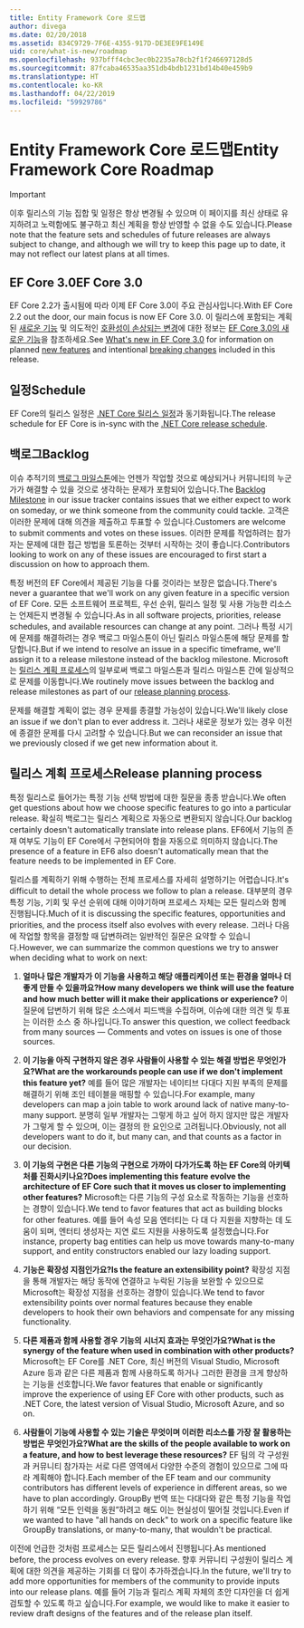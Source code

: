 ```yaml
---
title: Entity Framework Core 로드맵
author: divega
ms.date: 02/20/2018
ms.assetid: 834C9729-7F6E-4355-917D-DE3EE9FE149E
uid: core/what-is-new/roadmap
ms.openlocfilehash: 937bfff4cbc3ec0b2235a78cb2f1f246697128d5
ms.sourcegitcommit: 87fcaba46535aa351db4bdb1231bd14b40e459b9
ms.translationtype: HT
ms.contentlocale: ko-KR
ms.lasthandoff: 04/22/2019
ms.locfileid: "59929786"
---
```

# <a name="entity-framework-core-roadmap"></a><span data-ttu-id="1247a-102">Entity Framework Core 로드맵</span><span class="sxs-lookup"><span data-stu-id="1247a-102">Entity Framework Core Roadmap</span></span>

> [!IMPORTANT]
> <span data-ttu-id="1247a-103">이후 릴리스의 기능 집합 및 일정은 항상 변경될 수 있으며 이 페이지를 최신 상태로 유지하려고 노력함에도 불구하고 최신 계획을 항상 반영할 수 없을 수도 있습니다.</span><span class="sxs-lookup"><span data-stu-id="1247a-103">Please note that the feature sets and schedules of future releases are always subject to change, and although we will try to keep this page up to date, it may not reflect our latest plans at all times.</span></span>

## <a name="ef-core-30"></a><span data-ttu-id="1247a-104">EF Core 3.0</span><span class="sxs-lookup"><span data-stu-id="1247a-104">EF Core 3.0</span></span>

<span data-ttu-id="1247a-105">EF Core 2.2가 출시됨에 따라 이제 EF Core 3.0이 주요 관심사입니다.</span><span class="sxs-lookup"><span data-stu-id="1247a-105">With EF Core 2.2 out the door, our main focus is now EF Core 3.0.</span></span>
<span data-ttu-id="1247a-106">이 릴리스에 포함되는 계획된 [새로운 기능](xref:core/what-is-new/ef-core-3.0/features) 및 의도적인 [호환성이 손상되는 변경](xref:core/what-is-new/ef-core-3.0/breaking-changes)에 대한 정보는 [EF Core 3.0의 새로운 기능](xref:core/what-is-new/ef-core-3.0/index)을 참조하세요.</span><span class="sxs-lookup"><span data-stu-id="1247a-106">See [What's new in EF Core 3.0](xref:core/what-is-new/ef-core-3.0/index) for information on planned [new features](xref:core/what-is-new/ef-core-3.0/features) and intentional [breaking changes](xref:core/what-is-new/ef-core-3.0/breaking-changes) included in this release.</span></span>

## <a name="schedule"></a><span data-ttu-id="1247a-107">일정</span><span class="sxs-lookup"><span data-stu-id="1247a-107">Schedule</span></span>

<span data-ttu-id="1247a-108">EF Core의 릴리스 일정은 [.NET Core 릴리스 일정](https://github.com/dotnet/core/blob/master/roadmap.md)과 동기화됩니다.</span><span class="sxs-lookup"><span data-stu-id="1247a-108">The release schedule for EF Core is in-sync with the [.NET Core release schedule](https://github.com/dotnet/core/blob/master/roadmap.md).</span></span>

## <a name="backlog"></a><span data-ttu-id="1247a-109">백로그</span><span class="sxs-lookup"><span data-stu-id="1247a-109">Backlog</span></span>

<span data-ttu-id="1247a-110">이슈 추적기의 [백로그 마일스톤](https://github.com/aspnet/EntityFrameworkCore/issues?q=is%3Aopen+is%3Aissue+milestone%3ABacklog+sort%3Areactions-%2B1-desc)에는 언젠가 작업할 것으로 예상되거나 커뮤니티의 누군가가 해결할 수 있을 것으로 생각하는 문제가 포함되어 있습니다.</span><span class="sxs-lookup"><span data-stu-id="1247a-110">The [Backlog Milestone](https://github.com/aspnet/EntityFrameworkCore/issues?q=is%3Aopen+is%3Aissue+milestone%3ABacklog+sort%3Areactions-%2B1-desc) in our issue tracker contains issues that we either expect to work on someday, or we think someone from the community could tackle.</span></span>
<span data-ttu-id="1247a-111">고객은 이러한 문제에 대해 의견을 제출하고 투표할 수 있습니다.</span><span class="sxs-lookup"><span data-stu-id="1247a-111">Customers are welcome to submit comments and votes on these issues.</span></span>
<span data-ttu-id="1247a-112">이러한 문제를 작업하려는 참가자는 문제에 대한 접근 방법을 토론하는 것부터 시작하는 것이 좋습니다.</span><span class="sxs-lookup"><span data-stu-id="1247a-112">Contributors looking to work on any of these issues are encouraged to first start a discussion on how to approach them.</span></span>

<span data-ttu-id="1247a-113">특정 버전의 EF Core에서 제공된 기능을 다룰 것이라는 보장은 없습니다.</span><span class="sxs-lookup"><span data-stu-id="1247a-113">There's never a guarantee that we'll work on any given feature in a specific version of EF Core.</span></span>
<span data-ttu-id="1247a-114">모든 소프트웨어 프로젝트, 우선 순위, 릴리스 일정 및 사용 가능한 리소스는 언제든지 변경될 수 있습니다.</span><span class="sxs-lookup"><span data-stu-id="1247a-114">As in all software projects, priorities, release schedules, and available resources can change at any point.</span></span>
<span data-ttu-id="1247a-115">그러나 특정 시기에 문제를 해결하려는 경우 백로그 마일스톤이 아닌 릴리스 마일스톤에 해당 문제를 할당합니다.</span><span class="sxs-lookup"><span data-stu-id="1247a-115">But if we intend to resolve an issue in a specific timeframe, we'll assign it to a release milestone instead of the backlog milestone.</span></span>
<span data-ttu-id="1247a-116">Microsoft는 [릴리스 계획 프로세스](#release-planning-process)의 일부로써 백로그 마일스톤과 릴리스 마일스톤 간에 일상적으로 문제를 이동합니다.</span><span class="sxs-lookup"><span data-stu-id="1247a-116">We routinely move issues between the backlog and release milestones as part of our [release planning process](#release-planning-process).</span></span>

<span data-ttu-id="1247a-117">문제를 해결할 계획이 없는 경우 문제를 종결할 가능성이 있습니다.</span><span class="sxs-lookup"><span data-stu-id="1247a-117">We'll likely close an issue if we don't plan to ever address it.</span></span>
<span data-ttu-id="1247a-118">그러나 새로운 정보가 있는 경우 이전에 종결한 문제를 다시 고려할 수 있습니다.</span><span class="sxs-lookup"><span data-stu-id="1247a-118">But we can reconsider an issue that we previously closed if we get new information about it.</span></span>

## <a name="release-planning-process"></a><span data-ttu-id="1247a-119">릴리스 계획 프로세스</span><span class="sxs-lookup"><span data-stu-id="1247a-119">Release planning process</span></span>

<span data-ttu-id="1247a-120">특정 릴리스로 들어가는 특정 기능 선택 방법에 대한 질문을 종종 받습니다.</span><span class="sxs-lookup"><span data-stu-id="1247a-120">We often get questions about how we choose specific features to go into a particular release.</span></span>
<span data-ttu-id="1247a-121">확실히 백로그는 릴리스 계획으로 자동으로 변환되지 않습니다.</span><span class="sxs-lookup"><span data-stu-id="1247a-121">Our backlog certainly doesn't automatically translate into release plans.</span></span>
<span data-ttu-id="1247a-122">EF6에서 기능의 존재 여부도 기능이 EF Core에서 구현되어야 함을 자동으로 의미하지 않습니다.</span><span class="sxs-lookup"><span data-stu-id="1247a-122">The presence of a feature in EF6 also doesn't automatically mean that the feature needs to be implemented in EF Core.</span></span>

<span data-ttu-id="1247a-123">릴리스를 계획하기 위해 수행하는 전체 프로세스를 자세히 설명하기는 어렵습니다.</span><span class="sxs-lookup"><span data-stu-id="1247a-123">It's difficult to detail the whole process we follow to plan a release.</span></span>
<span data-ttu-id="1247a-124">대부분의 경우 특정 기능, 기회 및 우선 순위에 대해 이야기하며 프로세스 자체는 모든 릴리스와 함께 진행됩니다.</span><span class="sxs-lookup"><span data-stu-id="1247a-124">Much of it is discussing the specific features, opportunities and priorities, and the process itself also evolves with every release.</span></span>
<span data-ttu-id="1247a-125">그러나 다음에 작업할 항목을 결정할 때 답변하려는 일반적인 질문은 요약할 수 있습니다.</span><span class="sxs-lookup"><span data-stu-id="1247a-125">However, we can summarize the common questions we try to answer when deciding what to work on next:</span></span>

1. <span data-ttu-id="1247a-126">**얼마나 많은 개발자가 이 기능을 사용하고 해당 애플리케이션 또는 환경을 얼마나 더 좋게 만들 수 있을까요?**</span><span class="sxs-lookup"><span data-stu-id="1247a-126">**How many developers we think will use the feature and how much better will it make their applications or experience?**</span></span> <span data-ttu-id="1247a-127">이 질문에 답변하기 위해 많은 소스에서 피드백을 수집하며, 이슈에 대한 의견 및 투표는 이러한 소스 중 하나입니다.</span><span class="sxs-lookup"><span data-stu-id="1247a-127">To answer this question, we collect feedback from many sources — Comments and votes on issues is one of those sources.</span></span>

2. <span data-ttu-id="1247a-128">**이 기능을 아직 구현하지 않은 경우 사람들이 사용할 수 있는 해결 방법은 무엇인가요?**</span><span class="sxs-lookup"><span data-stu-id="1247a-128">**What are the workarounds people can use if we don't implement this feature yet?**</span></span> <span data-ttu-id="1247a-129">예를 들어 많은 개발자는 네이티브 다대다 지원 부족의 문제를 해결하기 위해 조인 테이블을 매핑할 수 있습니다.</span><span class="sxs-lookup"><span data-stu-id="1247a-129">For example, many developers can map a join table to work around lack of native many-to-many support.</span></span> <span data-ttu-id="1247a-130">분명히 일부 개발자는 그렇게 하고 싶어 하지 않지만 많은 개발자가 그렇게 할 수 있으며, 이는 결정의 한 요인으로 고려됩니다.</span><span class="sxs-lookup"><span data-stu-id="1247a-130">Obviously, not all developers want to do it, but many can, and that counts as a factor in our decision.</span></span>

3. <span data-ttu-id="1247a-131">**이 기능의 구현은 다른 기능의 구현으로 가까이 다가가도록 하는 EF Core의 아키텍처를 진화시키나요?**</span><span class="sxs-lookup"><span data-stu-id="1247a-131">**Does implementing this feature evolve the architecture of EF Core such that it moves us closer to implementing other features?**</span></span> <span data-ttu-id="1247a-132">Microsoft는 다른 기능의 구성 요소로 작동하는 기능을 선호하는 경향이 있습니다.</span><span class="sxs-lookup"><span data-stu-id="1247a-132">We tend to favor features that act as building blocks for other features.</span></span> <span data-ttu-id="1247a-133">예를 들어 속성 모음 엔터티는 다 대 다 지원을 지향하는 데 도움이 되며, 엔터티 생성자는 지연 로드 지원을 사용하도록 설정했습니다.</span><span class="sxs-lookup"><span data-stu-id="1247a-133">For instance, property bag entities can help us move towards many-to-many support, and entity constructors enabled our lazy loading support.</span></span>

4. <span data-ttu-id="1247a-134">**기능은 확장성 지점인가요?**</span><span class="sxs-lookup"><span data-stu-id="1247a-134">**Is the feature an extensibility point?**</span></span> <span data-ttu-id="1247a-135">확장성 지점을 통해 개발자는 해당 동작에 연결하고 누락된 기능을 보완할 수 있으므로 Microsoft는 확장성 지점을 선호하는 경향이 있습니다.</span><span class="sxs-lookup"><span data-stu-id="1247a-135">We tend to favor extensibility points over normal features because they enable developers to hook their own behaviors and compensate for any missing functionality.</span></span>

5. <span data-ttu-id="1247a-136">**다른 제품과 함께 사용할 경우 기능의 시너지 효과는 무엇인가요?**</span><span class="sxs-lookup"><span data-stu-id="1247a-136">**What is the synergy of the feature when used in combination with other products?**</span></span> <span data-ttu-id="1247a-137">Microsoft는 EF Core를 .NET Core, 최신 버전의 Visual Studio, Microsoft Azure 등과 같은 다른 제품과 함께 사용하도록 하거나 그러한 환경을 크게 향상하는 기능을 선호합니다.</span><span class="sxs-lookup"><span data-stu-id="1247a-137">We favor features that enable or significantly improve the experience of using EF Core with other products, such as .NET Core, the latest version of Visual Studio, Microsoft Azure, and so on.</span></span>

6. <span data-ttu-id="1247a-138">**사람들이 기능에 사용할 수 있는 기술은 무엇이며 이러한 리소스를 가장 잘 활용하는 방법은 무엇인가요?**</span><span class="sxs-lookup"><span data-stu-id="1247a-138">**What are the skills of the people available to work on a feature, and how to best leverage these resources?**</span></span> <span data-ttu-id="1247a-139">EF 팀의 각 구성원과 커뮤니티 참가자는 서로 다른 영역에서 다양한 수준의 경험이 있으므로 그에 따라 계획해야 합니다.</span><span class="sxs-lookup"><span data-stu-id="1247a-139">Each member of the EF team and our community contributors has different levels of experience in different areas, so we have to plan accordingly.</span></span> <span data-ttu-id="1247a-140">GroupBy 번역 또는 다대다와 같은 특정 기능을 작업하기 위해 “모든 인력을 동원”하려고 해도 이는 현실성이 떨어질 것입니다.</span><span class="sxs-lookup"><span data-stu-id="1247a-140">Even if we wanted to have "all hands on deck" to work on a specific feature like GroupBy translations, or many-to-many, that wouldn't be practical.</span></span>

<span data-ttu-id="1247a-141">이전에 언급한 것처럼 프로세스는 모든 릴리스에서 진행됩니다.</span><span class="sxs-lookup"><span data-stu-id="1247a-141">As mentioned before, the process evolves on every release.</span></span>
<span data-ttu-id="1247a-142">향후 커뮤니티 구성원이 릴리스 계획에 대한 의견을 제공하는 기회를 더 많이 추가하겠습니다.</span><span class="sxs-lookup"><span data-stu-id="1247a-142">In the future, we'll try to add more opportunities for members of the community to provide inputs into our release plans.</span></span>
<span data-ttu-id="1247a-143">예를 들어 기능과 릴리스 계획 자체의 초안 디자인을 더 쉽게 검토할 수 있도록 하고 싶습니다.</span><span class="sxs-lookup"><span data-stu-id="1247a-143">For example, we would like to make it easier to review draft designs of the features and of the release plan itself.</span></span>
